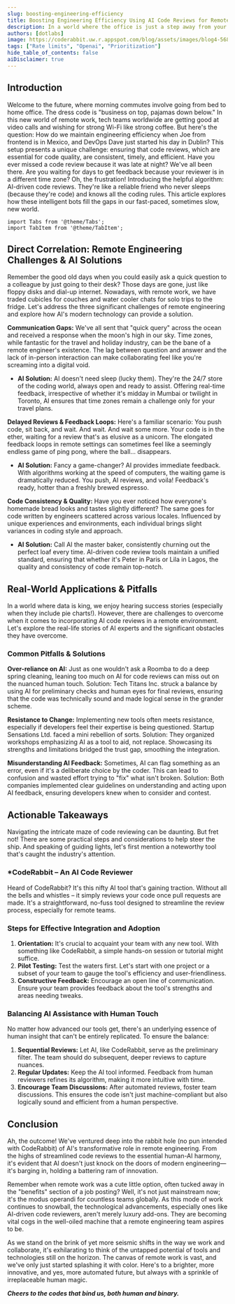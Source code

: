 ```yaml
---
slug: boosting-engineering-efficiency
title: Boosting Engineering Efficiency Using AI Code Reviews for Remote Teams
description: In a world where the office is just a step away from your bed, we dive into the challenges and triumphs of maintaining code quality across continents.
authors: [dotlabs]
image: https://coderabbit.uw.r.appspot.com/blog/assets/images/blog4-568a2e78ef284966039a9ca8d2c48d21.jpeg
tags: ["Rate limits", "Openai", "Prioritization"]
hide_table_of_contents: false
aiDisclaimer: true
---
```


<head>
 <meta charSet="utf-8" />
  <link rel="apple-touch-icon" sizes="180x180" href="/icons/apple-touch-icon.png" />
  <link rel="icon" type="image/png" sizes="32x32" href="/icons/favicon-32x32.png" />
  <link rel="icon" type="image/png" sizes="16x16" href="/icons/favicon-16x16.png"/>
  <meta content="/icons/apple-touch-icon.png" itemprop="image" />
  <link rel="icon" href="/icons/favicon-32x32.ico"></link>

  <link rel="manifest" href="/icons/site.webmanifest"></link>

  <title>Boosting Engineering Efficiency Using AI Code Reviews for Remote Teams</title>
  <meta name="title" content="Boosting Engineering Efficiency Using AI Code Reviews for Remote Teams" />

  <meta property="og:type" content="article" />
  <meta property="og:url" content="https://coderabbit.ai/blog/boosting-engineering-efficiency" />
  <meta property="og:title" content="Boosting Engineering Efficiency Using AI Code Reviews for Remote Teams" />
<meta property="og:image" content='https://coderabbit.uw.r.appspot.com/blog/assets/images/blog4-568a2e78ef284966039a9ca8d2c48d21.jpeg' />

  <meta name="twitter:image" content='https://coderabbit.uw.r.appspot.com/blog/assets/images/blog4-568a2e78ef284966039a9ca8d2c48d21.jpeg' />
  <meta name="twitter:card" content="summary_large_image" />
  <meta name="twitter:title" content="Boosting Engineering Efficiency Using AI Code Reviews for Remote Teams" />
</head>

<!-- import ShareButton from '../src/components/ShareButton/ShareButton'; -->

## Introduction

Welcome to the future, where morning commutes involve going from bed to home office. The dress code is "business on top, pajamas down below." In this new world of remote work, tech teams worldwide are getting good at video calls and wishing for strong Wi-Fi like strong coffee. But here's the question: How do we maintain engineering efficiency when Joe from frontend is in Mexico, and DevOps Dave just started his day in Dublin?
This setup presents a unique challenge: ensuring that code reviews, which are essential for code quality, are consistent, timely, and efficient. Have you ever missed a code review because it was late at night? We've all been there. Are you waiting for days to get feedback because your reviewer is in a different time zone? Oh, the frustration!
Introducing the helpful algorithm: AI-driven code reviews. They're like a reliable friend who never sleeps (because they're code) and knows all the coding rules. This article explores how these intelligent bots fill the gaps in our fast-paced, sometimes slow, new world.

```mdx-code-block
import Tabs from '@theme/Tabs';
import TabItem from '@theme/TabItem';
```

<!--truncate-->

## Direct Correlation: Remote Engineering Challenges & AI Solutions

Remember the good old days when you could easily ask a quick question to a colleague by just going to their desk? Those days are gone, just like floppy disks and dial-up internet. Nowadays, with remote work, we have traded cubicles for couches and water cooler chats for solo trips to the fridge. Let's address the three significant challenges of remote engineering and explore how AI's modern technology can provide a solution.

**Communication Gaps:** We've all sent that "quick query" across the ocean and received a response when the moon's high in our sky. Time zones, while fantastic for the travel and holiday industry, can be the bane of a remote engineer's existence. The lag between question and answer and the lack of in-person interaction can make collaborating feel like you're screaming into a digital void.

-   **AI Solution:** AI doesn't need sleep (lucky them). They're the 24/7 store of the coding world, always open and ready to assist. Offering real-time feedback, irrespective of whether it's midday in Mumbai or twilight in Toronto, AI ensures that time zones remain a challenge only for your travel plans.

**Delayed Reviews & Feedback Loops:** Here's a familiar scenario: You push code, sit back, and wait. And wait. And wait some more. Your code is in the ether, waiting for a review that's as elusive as a unicorn. The elongated feedback loops in remote settings can sometimes feel like a seemingly endless game of ping pong, where the ball... disappears.

-   **AI Solution:** Fancy a game-changer? AI provides immediate feedback. With algorithms working at the speed of computers, the waiting game is dramatically reduced. You push, AI reviews, and voila! Feedback's ready, hotter than a freshly brewed espresso.

**Code Consistency & Quality:** Have you ever noticed how everyone's homemade bread looks and tastes slightly different? The same goes for code written by engineers scattered across various locales. Influenced by unique experiences and environments, each individual brings slight variances in coding style and approach.

-   **AI Solution:** Call AI the master baker, consistently churning out the perfect loaf every time. AI-driven code review tools maintain a unified standard, ensuring that whether it's Peter in Paris or Lila in Lagos, the quality and consistency of code remain top-notch.

## Real-World Applications & Pitfalls

In a world where data is king, we enjoy hearing success stories (especially when they include pie charts!). However, there are challenges to overcome when it comes to incorporating AI code reviews in a remote environment. Let's explore the real-life stories of AI experts and the significant obstacles they have overcome.

### Common Pitfalls & Solutions

**Over-reliance on AI:** Just as one wouldn't ask a Roomba to do a deep spring cleaning, leaning too much on AI for code reviews can miss out on the nuanced human touch. Solution: Tech Titans Inc. struck a balance by using AI for preliminary checks and human eyes for final reviews, ensuring that the code was technically sound and made logical sense in the grander scheme.

**Resistance to Change:** Implementing new tools often meets resistance, especially if developers feel their expertise is being questioned. Startup Sensations Ltd. faced a mini rebellion of sorts. Solution: They organized workshops emphasizing AI as a tool to aid, not replace. Showcasing its strengths and limitations bridged the trust gap, smoothing the integration.

**Misunderstanding AI Feedback:** Sometimes, AI can flag something as an error, even if it's a deliberate choice by the coder. This can lead to confusion and wasted effort trying to "fix" what isn't broken. Solution: Both companies implemented clear guidelines on understanding and acting upon AI feedback, ensuring developers knew when to consider and contest.

## Actionable Takeaways

Navigating the intricate maze of code reviewing can be daunting. But fret not! There are some practical steps and considerations to help steer the ship. And speaking of guiding lights, let's first mention a noteworthy tool that's caught the industry's attention.

### \*CodeRabbit – An AI Code Reviewer

Heard of CodeRabbit? It's this nifty AI tool that's gaining traction. Without all the bells and whistles – it simply reviews your code once pull requests are made. It's a straightforward, no-fuss tool designed to streamline the review process, especially for remote teams.

### Steps for Effective Integration and Adoption

1. **Orientation:** It's crucial to acquaint your team with any new tool. With something like CodeRabbit, a simple hands-on session or tutorial might suffice.
2. **Pilot Testing:** Test the waters first. Let's start with one project or a subset of your team to gauge the tool's efficiency and user-friendliness.
3. **Constructive Feedback:** Encourage an open line of communication. Ensure your team provides feedback about the tool's strengths and areas needing tweaks.

### Balancing AI Assistance with Human Touch

No matter how advanced our tools get, there's an underlying essence of human insight that can't be entirely replicated. To ensure the balance:

1. **Sequential Reviews:** Let AI, like CodeRabbit, serve as the preliminary filter. The team should do subsequent, deeper reviews to capture nuances.
2. **Regular Updates:** Keep the AI tool informed. Feedback from human reviewers refines its algorithm, making it more intuitive with time.
3. **Encourage Team Discussions:** After automated reviews, foster team discussions. This ensures the code isn't just machine-compliant but also logically sound and efficient from a human perspective.

## Conclusion

Ah, the outcome! We've ventured deep into the rabbit hole (no pun intended with CodeRabbit) of AI's transformative role in remote engineering. From the highs of streamlined code reviews to the essential human-AI harmony, it's evident that AI doesn't just knock on the doors of modern engineering—it's barging in, holding a battering ram of innovation.

Remember when remote work was a cute little option, often tucked away in the "benefits" section of a job posting? Well, it's not just mainstream now; it's the modus operandi for countless teams globally. As this mode of work continues to snowball, the technological advancements, especially ones like AI-driven code reviewers, aren't merely luxury add-ons. They are becoming vital cogs in the well-oiled machine that a remote engineering team aspires to be.

As we stand on the brink of yet more seismic shifts in the way we work and collaborate, it's exhilarating to think of the untapped potential of tools and technologies still on the horizon. The canvas of remote work is vast, and we've only just started splashing it with color. Here's to a brighter, more innovative, and yes, more automated future, but always with a sprinkle of irreplaceable human magic.

**_Cheers to the codes that bind us, both human and binary._**

<!-- <ShareButton platform="twitter" text="Twitter" url='Squeezing Water from Stone: Managing OpenAI Rate Limits with Request Prioritization&hashtags=CodeRabbitAI'/>

<ShareButton platform="facebook" url="Squeezing Water from Stone: Managing OpenAI Rate Limits with Request Prioritization" text="LinkedIn" /> -->
